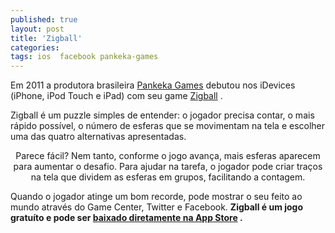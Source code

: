 ```yaml
---
published: true
layout: post
title: 'Zigball'
categories: 
tags: ios  facebook pankeka-games
---
```

Em 2011 a produtora brasileira <a href="http://www.pankekagames.com.br/" target="_blank">Pankeka Games</a>
 debutou nos iDevices (iPhone, iPod Touch e iPad) com seu game <a href="http://www.zigball.com/index_pt.html" target="_blank">Zigball</a>
.

Zigball &#233; um puzzle simples de entender: o jogador precisa contar, o mais r&#225;pido poss&#237;vel, o n&#250;mero de esferas que se movimentam na tela e escolher uma das quatro alternativas apresentadas.
 
<p style="text-align: center; ">
<p style="text-align: center; "> 
Parece f&#225;cil? Nem tanto, conforme o jogo avan&#231;a, mais esferas aparecem para aumentar o desafio. Para ajudar na tarefa, o jogador pode criar tra&#231;os na tela que dividem as esferas em grupos, facilitando a contagem.
 

 
Quando o jogador atinge um bom recorde, pode mostrar o seu feito ao mundo atrav&#233;s do Game Center, Twitter e Facebook.
<strong>Zigball &#233; um jogo gratu&#237;to e pode ser <a href="http://itunes.apple.com/br/app/zigball-br/id456823335?mt=8" target="_blank">baixado diretamente na App Store</a>
.</strong>
